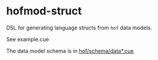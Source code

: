 # hofmod-struct

DSL for generating language structs from `hof` data models.

See example.cue

The data model schema is in [hof/schema/data*.cue](https://github.com/hofstadter-io/hof)

